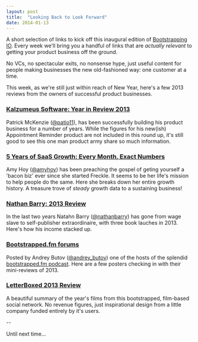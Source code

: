 ```yaml
---
layout: post
title:  "Looking Back to Look Forward"
date: 2014-01-13
---
```


A short selection of links to kick off this inaugural edition of
[Bootstrapping IO](http://bootstrapping.io). Every week we'll bring
you a handful of links that are *actually relevant* to getting your product
business off the ground.

No VCs, no spectacular exits, no nonsense hype, just useful content for people
making businesses the new old-fashioned way: one customer at a time.

This week, as we're still just within reach of New Year, here's a few 2013
reviews from the owners of successful product businesses.

### [Kalzumeus Software: Year in Review 2013](http://www.kalzumeus.com/2014/01/06/kalzumeus-software-year-in-review-2013/)

Patrick McKenzie ([@patio11](http://twitter.com/patio11)), has been successfully
building his product business for a number of years. While the figures for his
new(ish) Appointment Reminder product are not included in this round up, it's
still good to see this one man product army share so much information.

### [5 Years of SaaS Growth: Every Month, Exact Numbers](http://unicornfree.com/2013/5-years-of-saas-growth-every-month-exact-numbers)

Amy Hoy ([@amyhoy](http://twitter.com/amyhoy)) has been preaching the gospel of
geting yourself a 'bacon biz' ever since she started Freckle. It seems to be her
life's mission to help people do the same. Here she breaks down her entire
growth history. A treasure trove of *steady* growth data to a sustaining
business!

### [Nathan Barry: 2013 Review](http://nathanbarry.com/2013-review/)

In the last two years Natahn Barry ([@nathanbarry](http://twitter.com/nathanbarry))
has gone from wage slave to self-publisher extraordinaire, with three book
lauches in 2013. Here's how his income stacked up.

### [Bootstrapped.fm forums](http://discuss.bootstrapped.fm/t/2013-year-in-review/843)

Posted by Andrey Butov ([@andrey_butov](http://twitter.com/andrey_butov)) one of
the hosts of the splendid [bootstrapped.fm podcast](http://bootstrapped.fm).
Here are a few posters checking in with their mini-reviews of 2013.

### [LetterBoxed 2013 Review](http://letterboxd.com/2013/)

A beautiful summary of the year's films from this bootstrapped, film-based
social network. No revenue figures, just inspirational design from a little
company funded entirely by it's users.

--

Until next time...
